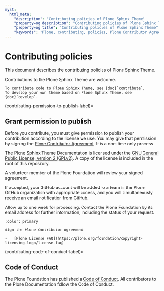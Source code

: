 ```yaml
---
myst:
  html_meta:
    "description": "Contributing policies of Plone Sphinx Theme"
    "property=og:description": "Contributing policies of Plone Sphinx Theme"
    "property=og:title": "Contributing policies of Plone Sphinx Theme"
    "keywords": "Plone, contributing, policies, Plone Contributor Agreement, License, Code of Conduct, contribute"
---
```


# Contributing policies

This document describes the contributing policies of Plone Sphinx Theme.

Contributions to the Plone Sphinx Theme are welcome.

```{seealso}
To contribute code to Plone Sphinx Theme, see {doc}`contribute`.
To develop your own theme based on Plone Sphinx Theme, see {doc}`develop`.
```


(contributing-permission-to-publish-label)=

## Grant permission to publish

Before you contribute, you must give permission to publish your contribution according to the license we use.
You may give that permission by signing the [Plone Contributor Agreement](https://plone.org/foundation/contributors-agreement).
It is a one-time only process.

The Plone Sphinx Theme Documentation is licensed under the [GNU General Public License, version 2 (GPLv2)](https://github.com/plone/plone-sphinx-theme/blob/main/LICENSE.md).
A copy of the license is included in the root of this repository.

A volunteer member of the Plone Foundation will review your signed agreement.

If accepted, your GitHub account will be added to a team in the Plone GitHub organization with appropriate access, and you will simultaneously receive an email notification from GitHub.

Allow up to one week for processing.
Contact the Plone Foundation by its email address for further information, including the status of your request.

```{button-link} https://plone.org/foundation/contributors-agreement
:color: primary

Sign the Plone Contributor Agreement
```

```{seealso}
-   [Plone License FAQ](https://plone.org/foundation/copyright-licensing-logo/license-faq)
```


(contributing-code-of-conduct-label)=

## Code of Conduct

The Plone Foundation has published a [Code of Conduct](https://plone.org/foundation/materials/foundation-resolutions/code-of-conduct).
All contributors to the Plone Documentation follow the Code of Conduct.
